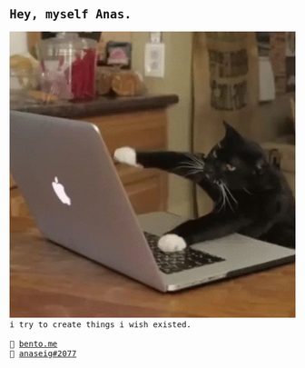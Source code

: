 <samp>
 <h2>
  Hey, myself Anas.
 </h2>

 <img src="cat-typing.gif">
  i try to create things i wish existed.
 <br />
  <br />
 🍱 <a href="https://bento.me/anas" target="_blank">bento.me</a>
 <br/>
 💬 <a href="https://discord.com/users/996572958917148692" target="_blank">anaseig#2077</a>
</samp>
